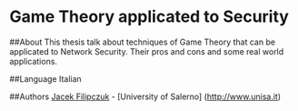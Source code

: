 Game Theory applicated to Security
===========================

##About
This thesis talk about techniques of Game Theory that can be applicated to Network Security. 
Their pros and cons and some real world applications.

##Language
Italian

##Authors
[Jacek Filipczuk](https://github.com/jacekfilipczuk) - [University of Salerno] (http://www.unisa.it)
